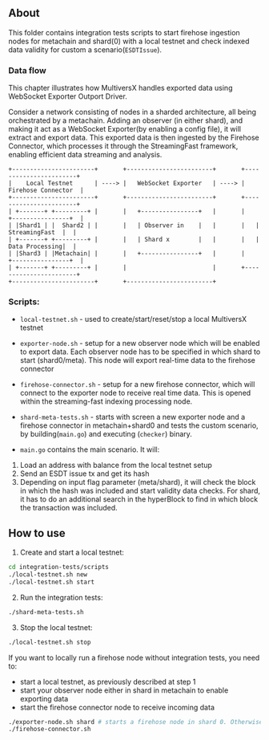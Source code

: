 ## About

This folder contains integration tests scripts to start firehose ingestion nodes for metachain and shard(0) with a local
testnet and check indexed data validity for custom a scenario(`ESDTIssue`).

### Data flow

This chapter illustrates how MultiversX handles exported data using WebSocket Exporter Outport Driver.

Consider a network consisting of nodes in a sharded architecture, all being orchestrated by a metachain. Adding an
observer (in either shard), and making it act as a WebSocket Exporter(by enabling a config file), it will extract and
export data. This exported data is then ingested by the Firehose Connector, which processes it through the StreamingFast
framework, enabling efficient data streaming and analysis.

```
+-----------------------+       +------------------------+       +-----------------------+
|    Local Testnet      | ----> |   WebSocket Exporter   | ----> |   Firehose Connector  |
+-----------------------+       +------------------------+       +-----------------------+
| +-------+ +---------+ |       |   +----------------+   |       |   +----------------+  |
| |Shard1 | |  Shard2 | |       |   | Observer in    |   |       |   | StreamingFast  |  |
| +-------+ +---------+ |       |   | Shard x        |   |       |   | Data Processing|  |
| |Shard3 | |Metachain| |       |   +----------------+   |       |   +----------------+  |
| +-------+ +---------+ |       |                        |       +-----------------------+
+-----------------------+       +------------------------+
```

### Scripts:

- `local-testnet.sh` - used to create/start/reset/stop a local MultiversX testnet
- `exporter-node.sh` - setup for a new observer node which will be enabled to export data. Each observer node has to
  be specified in which shard to start (shard0/meta). This node will export real-time data to the firehose connector
- `firehose-connector.sh` - setup for a new firehose connector, which will connect to the exporter node to receive real
  time data. This is opened within the streaming-fast indexing processing node.
- `shard-meta-tests.sh` - starts with screen a new exporter node and a firehose connector in metachain+shard0 and tests
  the custom scenario, by building(`main.go`) and executing (`checker`) binary.

- `main.go` contains the main scenario. It will:

1. Load an address with balance from the local testnet setup
2. Send an ESDT issue tx and get its hash
3. Depending on input flag parameter (meta/shard), it will check the block in which the hash was included and start
   validity data checks. For shard, it has to do an additional search in the hyperBlock to find in which block the
   transaction was included.

## How to use

1. Create and start a local testnet:

```bash
cd integration-tests/scripts
./local-testnet.sh new
./local-testnet.sh start
```

2. Run the integration tests:

```bash
./shard-meta-tests.sh
```

3. Stop the local testnet:

```bash
./local-testnet.sh stop
```

If you want to locally run a firehose node without integration tests, you need to:

- start a local testnet, as previously described at step 1
- start your observer node either in shard in metachain to enable exporting data
- start the firehose connector node to receive incoming data

```bash
./exporter-node.sh shard # starts a firehose node in shard 0. Otherwise, you can call the script with metachain parameter
./firehose-connector.sh
```